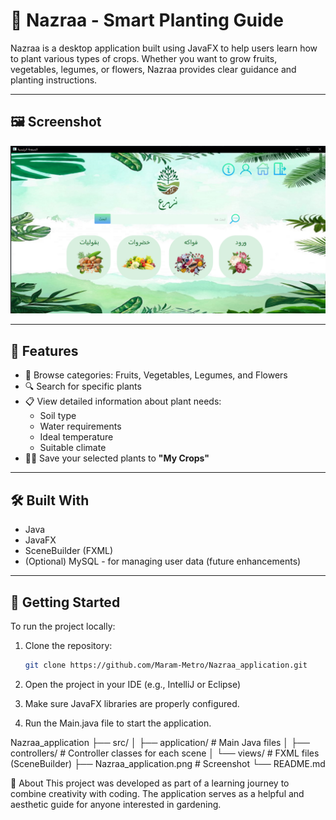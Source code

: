 # 🌿 Nazraa - Smart Planting Guide

Nazraa is a desktop application built using JavaFX to help users learn how to plant various types of crops. Whether you want to grow fruits, vegetables, legumes, or flowers, Nazraa provides clear guidance and planting instructions.

---

## 🖼️ Screenshot

![Nazraa Main Interface](Nazraa_application.png)

---

## 🌱 Features

- 🌽 Browse categories: Fruits, Vegetables, Legumes, and Flowers
- 🔍 Search for specific plants
- 📋 View detailed information about plant needs:
  - Soil type
  - Water requirements
  - Ideal temperature
  - Suitable climate
- 🧑‍🌾 Save your selected plants to **"My Crops"**

---

## 🛠️ Built With

- Java
- JavaFX
- SceneBuilder (FXML)
- (Optional) MySQL - for managing user data (future enhancements)

---

## 🚀 Getting Started

To run the project locally:

1. Clone the repository:
   ```bash
   git clone https://github.com/Maram-Metro/Nazraa_application.git

2. Open the project in your IDE (e.g., IntelliJ or Eclipse)

3. Make sure JavaFX libraries are properly configured.

4. Run the Main.java file to start the application.


Nazraa_application
├── src/
│   ├── application/         # Main Java files
│   ├── controllers/         # Controller classes for each scene
│   └── views/               # FXML files (SceneBuilder)
├── Nazraa_application.png   # Screenshot
└── README.md


📌 About
This project was developed as part of a learning journey to combine creativity with coding. The application serves as a helpful and aesthetic guide for anyone interested in gardening.


